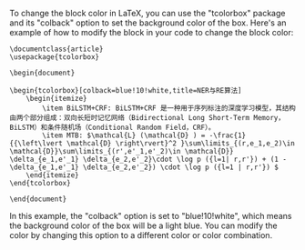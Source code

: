 To change the block color in LaTeX, you can use the "tcolorbox" package and its "colback" option to set the background color of the box. Here's an example of how to modify the block in your code to change the block color:

```
\documentclass{article}
\usepackage{tcolorbox}

\begin{document}

\begin{tcolorbox}[colback=blue!10!white,title=NER与RE算法]
	\begin{itemize}
		\item BiLSTM+CRF: BiLSTM+CRF 是一种用于序列标注的深度学习模型，其结构由两个部分组成：双向长短时记忆网络（Bidirectional Long Short-Term Memory，BiLSTM）和条件随机场（Conditional Random Field，CRF）。
		\item MTB: $\mathcal{L} (\mathcal{D} ) = -\frac{1}{{\left\lvert \mathcal{D} \right\rvert}^2 }\sum\limits_{(r,e_1,e_2)\in \mathcal{D}}\sum\limits_{(r',e'_1,e'_2)\in \mathcal{D}} \delta_{e_1,e'_1} \delta_{e_2,e'_2}\cdot \log p ({l=1| r,r'}) + (1 - \delta_{e_1,e'_1} \delta_{e_2,e'_2}) \cdot \log p ({l=1 | r,r'}) $
	\end{itemize}
\end{tcolorbox}

\end{document}
```

In this example, the "colback" option is set to "blue!10!white", which means the background color of the box will be a light blue. You can modify the color by changing this option to a different color or color combination.